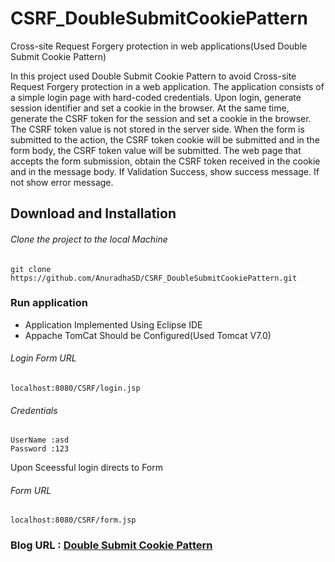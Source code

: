 # CSRF_DoubleSubmitCookiePattern
Cross-site Request Forgery protection in web applications(Used Double Submit Cookie Pattern)

In this project used Double Submit Cookie Pattern to avoid Cross-site Request Forgery protection in a web application. The application consists of a simple login page with hard-coded credentials. Upon login, generate session identifier and set a cookie in the browser. At the same time, generate the CSRF token for the session and set a cookie in the browser. The CSRF token value is not stored in the server side. When the form is submitted to the action, the CSRF token cookie will be submitted and in the form body, the CSRF token value will be submitted. The web page that accepts the form submission, obtain the CSRF token received in the cookie and in the message body. If Validation Success, show success message. If not show error message.

## Download and Installation

###### Clone the project to the local Machine

```
git clone https://github.com/AnuradhaSD/CSRF_DoubleSubmitCookiePattern.git

```
### Run application

- Application Implemented Using Eclipse IDE
- Appache TomCat Should be Configured(Used Tomcat V7.0)

###### Login Form URL

```
localhost:8080/CSRF/login.jsp

```
###### Credentials

```
UserName :asd
Password :123
```
Upon Sceessful login directs to Form

###### Form URL
```
localhost:8080/CSRF/form.jsp
```
### Blog URL : [Double Submit Cookie Pattern](http://sanjeewafirst.blogspot.com/2018/09/cross-site-request-forgery-protection_7.html)
